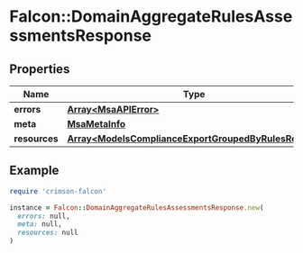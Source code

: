 # Falcon::DomainAggregateRulesAssessmentsResponse

## Properties

| Name | Type | Description | Notes |
| ---- | ---- | ----------- | ----- |
| **errors** | [**Array&lt;MsaAPIError&gt;**](MsaAPIError.md) |  | [optional] |
| **meta** | [**MsaMetaInfo**](MsaMetaInfo.md) |  |  |
| **resources** | [**Array&lt;ModelsComplianceExportGroupedByRulesReport&gt;**](ModelsComplianceExportGroupedByRulesReport.md) |  |  |

## Example

```ruby
require 'crimson-falcon'

instance = Falcon::DomainAggregateRulesAssessmentsResponse.new(
  errors: null,
  meta: null,
  resources: null
)
```

